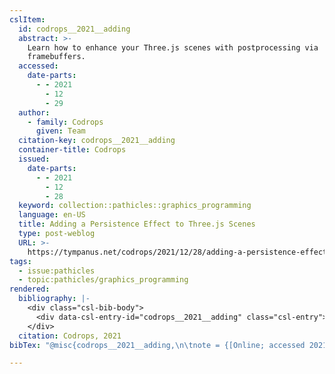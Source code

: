 ```yaml
---
cslItem:
  id: codrops__2021__adding
  abstract: >-
    Learn how to enhance your Three.js scenes with postprocessing via
    framebuffers.
  accessed:
    date-parts:
      - - 2021
        - 12
        - 29
  author:
    - family: Codrops
      given: Team
  citation-key: codrops__2021__adding
  container-title: Codrops
  issued:
    date-parts:
      - - 2021
        - 12
        - 28
  keyword: collection::pathicles::graphics_programming
  language: en-US
  title: Adding a Persistence Effect to Three.js Scenes
  type: post-weblog
  URL: >-
    https://tympanus.net/codrops/2021/12/28/adding-a-persistence-effect-to-three-js-scenes/
tags:
  - issue:pathicles
  - topic:pathicles/graphics_programming
rendered:
  bibliography: |-
    <div class="csl-bib-body">
      <div data-csl-entry-id="codrops__2021__adding" class="csl-entry">Codrops, T. 2021 “Adding a Persistence Effect to Three.js Scenes,” <i>Codrops</i>, 28 December. Available at: <a href='https://tympanus.net/codrops/2021/12/28/adding-a-persistence-effect-to-three-js-scenes/'>https://tympanus.net/codrops/2021/12/28/adding-a-persistence-effect-to-three-js-scenes/</a> (Accessed: December 29, 2021).</div>
    </div>
  citation: Codrops, 2021
bibTex: "@misc{codrops__2021__adding,\n\tnote = {[Online; accessed 2021-12-29]},\n\tauthor = {Codrops, Team},\n\tyear = {2021},\n\tmonth = {dec 28},\n\ttitle = {Adding a {Persistence} {Effect} to {Three}.js {Scenes}},\n\thowpublished = {https://tympanus.net/codrops/2021/12/28/adding-a-persistence-effect-to-three-js-scenes/},\n}\n\n"

---
```

